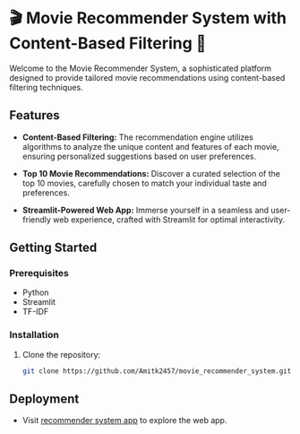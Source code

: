 # 🎬 Movie Recommender System with Content-Based Filtering 🍿 

Welcome to the Movie Recommender System, a sophisticated platform designed to provide tailored movie recommendations using content-based filtering techniques.

## Features

- **Content-Based Filtering:** The recommendation engine utilizes algorithms to analyze the unique content and features of each movie, ensuring personalized suggestions based on user preferences.

- **Top 10 Movie Recommendations:** Discover a curated selection of the top 10 movies, carefully chosen to match your individual taste and preferences.

- **Streamlit-Powered Web App:** Immerse yourself in a seamless and user-friendly web experience, crafted with Streamlit for optimal interactivity.

## Getting Started

### Prerequisites

- Python 
- Streamlit
- TF-IDF

### Installation

1. Clone the repository:

   ```bash
   git clone https://github.com/Amitk2457/movie_recommender_system.git

## Deployment

   - Visit [recommender system app](https://recommend-movies-ac.onrender.com) to explore the web app.

